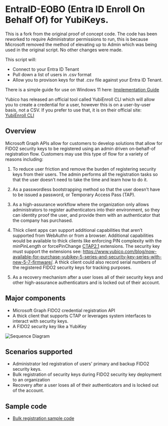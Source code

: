 # EntraID-EOBO (Entra ID Enroll On Behalf Of) for YubiKeys.

This is a fork from the original proof of concept code.  The code has been reworked to require Administrator permissions to run, this is because Microsoft removed the method of elevating up to Admin which was being used in the original script.  No other changes were made.

This script will:
- Connect to your Entra ID Tenant
- Pull down a list of users in .csv format
- Allow you to provison keys for that .csv file against your Entra ID Tenant.

There is a simple guide for use on Windows 11 here: [Implementation Guide](EntraID-EOBO.pdf)

Yubico has released an official tool called YubiEnroll CLI which will allow you to create a credential for a user, however this is on a user-by-user basis, not a CSV.  If you prefer to use that, it is on their official site: [YubiEnroll CLI](https://docs.yubico.com/software/yubikey/tools/yubienroll/about-yubienroll.html)


## Overview
Microsoft Graph APIs allow for customers to develop solutions that allow for FIDO2 security keys to be registered using an admin driven on-behalf-of registration flow. Customers may use this type of flow for a variety of reasons including:

1. To reduce user friction and remove the burden of registering security keys from their users.  The admin performs all the registration tasks so that the user doesn’t need to take the time and learn how to do it.

2. As a passwordless bootstrapping method so that the user doesn’t have to be issued a password, or Temporary Access Pass (TAP).

3. As a high-assurance workflow where the organization only allows administrators to register authenticators into their environment, so they can identity proof the user, and provide them with an authenticator that the company has purchased.

4. Thick client apps can support additional capabilities that aren’t supported from WebAuthn or from a browser. Additional capabilities would be available to thick clients like enforcing PIN complexity with the minPinLength or forcePinChange [CTAP2.1](https://fidoalliance.org/specs/fido-v2.1-rd-20210309/fido-client-to-authenticator-protocol-v2.1-rd-20210309.html#sctn-feature-descriptions) extensions. The security key must support the extensions see: https://www.yubico.com/blog/now-available-for-purchase-yubikey-5-series-and-security-key-series-with-new-5-7-firmware/. A thick client could also record serial numbers of the registered FIDO2 security keys for tracking purposes.

5. As a recovery mechanism after a user loses all of their security keys and other high-assurance authenticators and is locked out of their account.


## Major components
- Microsoft Graph FIDO2 credential registration API
- A thick client that supports CTAP or leverages system interfaces to interact with security keys.
- A FIDO2 security key like a YubiKey

![Sequence Diagram](images/SolutionOverview-FIDO2-security-key-Admin-on-behalf-of-registration.png)

## Scenarios supported
- Administrator led registration of users' primary and backup FIDO2 security keys.
- Bulk registration of security keys during FIDO2 security key deployment to an organization
- Recovery after a user loses all of their authenticators and is locked out of the account.

## Sample code
- [Bulk registration sample code](bulkRegistration/BulkRegistration.md)
